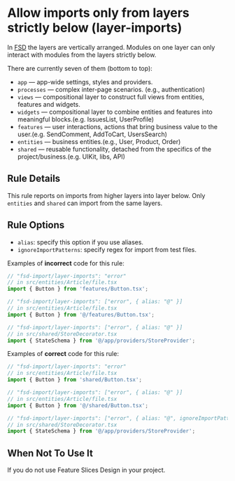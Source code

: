 # Allow imports only from layers strictly below (layer-imports)

In [FSD](https://feature-sliced.design/docs/get-started/overview) the layers are vertically arranged. 
Modules on one layer can only interact with modules from the layers strictly below.

There are currently seven of them (bottom to top):

* `app` — app-wide settings, styles and providers.
* `processes` — complex inter-page scenarios. (e.g., authentication)
* `views` — compositional layer to construct full views from entities, features and widgets.
* `widgets` — compositional layer to combine entities and features into meaningful blocks.(e.g. IssuesList, UserProfile)
* `features` — user interactions, actions that bring business value to the user.(e.g. SendComment, AddToCart, UsersSearch)
* `entities` — business entities.(e.g., User, Product, Order)
* `shared` — reusable functionality, detached from the specifics of the project/business.(e.g. UIKit, libs, API)

## Rule Details

This rule reports on imports from higher layers into layer below. Only `entities` and `shared` can import from the same layers.

## Rule Options

* `alias`: specify this option if you use aliases.
* `ignoreImportPatterns`: specify regex for import from test files.

Examples of **incorrect** code for this rule:

```js
// "fsd-import/layer-imports": "error"
// in src/entities/Article/file.tsx
import { Button } from 'features/Button.tsx';

// "fsd-import/layer-imports": ["error", { alias: "@" }]
// in src/entities/Article/file.tsx
import { Button } from '@/features/Button.tsx';

// "fsd-import/layer-imports": ["error", { alias: "@" }]
// in src/shared/StoreDecorator.tsx
import { StateSchema } from '@/app/providers/StoreProvider';
```

Examples of **correct** code for this rule:

```js
// "fsd-import/layer-imports": "error"
// in src/entities/Article/file.tsx
import { Button } from 'shared/Button.tsx';

// "fsd-import/layer-imports": ["error", { alias: "@" }]
// in src/entities/Article/file.tsx
import { Button } from '@/shared/Button.tsx';

// "fsd-import/layer-imports": ["error", { alias: "@", ignoreImportPatterns: ['**/StoreDecorator.tsx'] }]
// in src/shared/StoreDecorator.tsx
import { StateSchema } from '@/app/providers/StoreProvider';
```

## When Not To Use It

If you do not use Feature Slices Design in your project.
